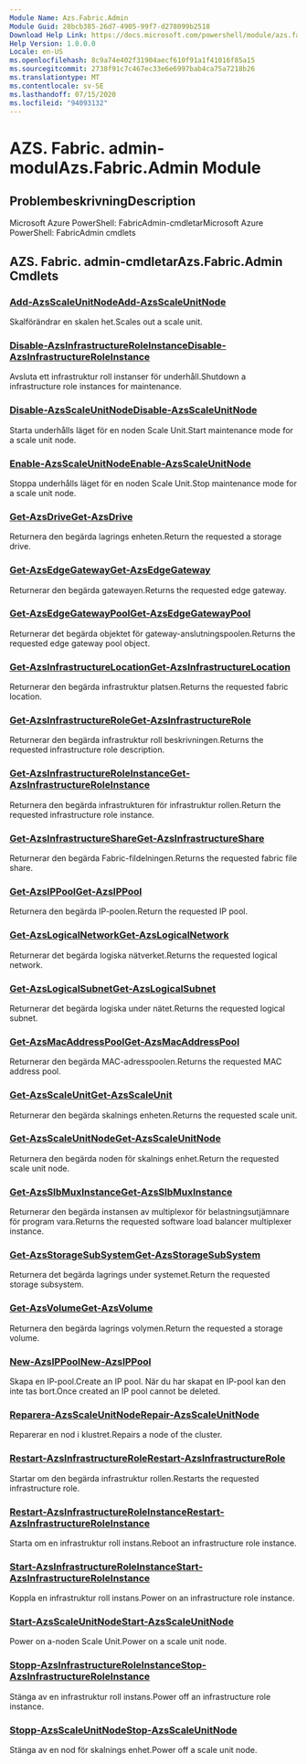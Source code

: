 ```yaml
---
Module Name: Azs.Fabric.Admin
Module Guid: 28bcb385-26d7-4905-99f7-d278099b2518
Download Help Link: https://docs.microsoft.com/powershell/module/azs.fabric.admin
Help Version: 1.0.0.0
Locale: en-US
ms.openlocfilehash: 8c9a74e402f31904aecf610f91a1f41016f85a15
ms.sourcegitcommit: 2738f91c7c467ec33e6e6997bab4ca75a7218b26
ms.translationtype: MT
ms.contentlocale: sv-SE
ms.lasthandoff: 07/15/2020
ms.locfileid: "94093132"
---
```

# <span data-ttu-id="717e1-101">AZS. Fabric. admin-modul</span><span class="sxs-lookup"><span data-stu-id="717e1-101">Azs.Fabric.Admin Module</span></span>
## <span data-ttu-id="717e1-102">Problembeskrivning</span><span class="sxs-lookup"><span data-stu-id="717e1-102">Description</span></span>
<span data-ttu-id="717e1-103">Microsoft Azure PowerShell: FabricAdmin-cmdletar</span><span class="sxs-lookup"><span data-stu-id="717e1-103">Microsoft Azure PowerShell: FabricAdmin cmdlets</span></span>

## <span data-ttu-id="717e1-104">AZS. Fabric. admin-cmdletar</span><span class="sxs-lookup"><span data-stu-id="717e1-104">Azs.Fabric.Admin Cmdlets</span></span>
### [<span data-ttu-id="717e1-105">Add-AzsScaleUnitNode</span><span class="sxs-lookup"><span data-stu-id="717e1-105">Add-AzsScaleUnitNode</span></span>](Add-AzsScaleUnitNode.md)
<span data-ttu-id="717e1-106">Skalförändrar en skalen het.</span><span class="sxs-lookup"><span data-stu-id="717e1-106">Scales out a scale unit.</span></span>

### [<span data-ttu-id="717e1-107">Disable-AzsInfrastructureRoleInstance</span><span class="sxs-lookup"><span data-stu-id="717e1-107">Disable-AzsInfrastructureRoleInstance</span></span>](Disable-AzsInfrastructureRoleInstance.md)
<span data-ttu-id="717e1-108">Avsluta ett infrastruktur roll instanser för underhåll.</span><span class="sxs-lookup"><span data-stu-id="717e1-108">Shutdown a infrastructure role instances for maintenance.</span></span>

### [<span data-ttu-id="717e1-109">Disable-AzsScaleUnitNode</span><span class="sxs-lookup"><span data-stu-id="717e1-109">Disable-AzsScaleUnitNode</span></span>](Disable-AzsScaleUnitNode.md)
<span data-ttu-id="717e1-110">Starta underhålls läget för en noden Scale Unit.</span><span class="sxs-lookup"><span data-stu-id="717e1-110">Start maintenance mode for a scale unit node.</span></span>

### [<span data-ttu-id="717e1-111">Enable-AzsScaleUnitNode</span><span class="sxs-lookup"><span data-stu-id="717e1-111">Enable-AzsScaleUnitNode</span></span>](Enable-AzsScaleUnitNode.md)
<span data-ttu-id="717e1-112">Stoppa underhålls läget för en noden Scale Unit.</span><span class="sxs-lookup"><span data-stu-id="717e1-112">Stop maintenance mode for a scale unit node.</span></span>

### [<span data-ttu-id="717e1-113">Get-AzsDrive</span><span class="sxs-lookup"><span data-stu-id="717e1-113">Get-AzsDrive</span></span>](Get-AzsDrive.md)
<span data-ttu-id="717e1-114">Returnera den begärda lagrings enheten.</span><span class="sxs-lookup"><span data-stu-id="717e1-114">Return the requested a storage drive.</span></span>

### [<span data-ttu-id="717e1-115">Get-AzsEdgeGateway</span><span class="sxs-lookup"><span data-stu-id="717e1-115">Get-AzsEdgeGateway</span></span>](Get-AzsEdgeGateway.md)
<span data-ttu-id="717e1-116">Returnerar den begärda gatewayen.</span><span class="sxs-lookup"><span data-stu-id="717e1-116">Returns the requested edge gateway.</span></span>

### [<span data-ttu-id="717e1-117">Get-AzsEdgeGatewayPool</span><span class="sxs-lookup"><span data-stu-id="717e1-117">Get-AzsEdgeGatewayPool</span></span>](Get-AzsEdgeGatewayPool.md)
<span data-ttu-id="717e1-118">Returnerar det begärda objektet för gateway-anslutningspoolen.</span><span class="sxs-lookup"><span data-stu-id="717e1-118">Returns the requested edge gateway pool object.</span></span>

### [<span data-ttu-id="717e1-119">Get-AzsInfrastructureLocation</span><span class="sxs-lookup"><span data-stu-id="717e1-119">Get-AzsInfrastructureLocation</span></span>](Get-AzsInfrastructureLocation.md)
<span data-ttu-id="717e1-120">Returnerar den begärda infrastruktur platsen.</span><span class="sxs-lookup"><span data-stu-id="717e1-120">Returns the requested fabric location.</span></span>

### [<span data-ttu-id="717e1-121">Get-AzsInfrastructureRole</span><span class="sxs-lookup"><span data-stu-id="717e1-121">Get-AzsInfrastructureRole</span></span>](Get-AzsInfrastructureRole.md)
<span data-ttu-id="717e1-122">Returnerar den begärda infrastruktur roll beskrivningen.</span><span class="sxs-lookup"><span data-stu-id="717e1-122">Returns the requested infrastructure role description.</span></span>

### [<span data-ttu-id="717e1-123">Get-AzsInfrastructureRoleInstance</span><span class="sxs-lookup"><span data-stu-id="717e1-123">Get-AzsInfrastructureRoleInstance</span></span>](Get-AzsInfrastructureRoleInstance.md)
<span data-ttu-id="717e1-124">Returnera den begärda infrastrukturen för infrastruktur rollen.</span><span class="sxs-lookup"><span data-stu-id="717e1-124">Return the requested infrastructure role instance.</span></span>

### [<span data-ttu-id="717e1-125">Get-AzsInfrastructureShare</span><span class="sxs-lookup"><span data-stu-id="717e1-125">Get-AzsInfrastructureShare</span></span>](Get-AzsInfrastructureShare.md)
<span data-ttu-id="717e1-126">Returnerar den begärda Fabric-fildelningen.</span><span class="sxs-lookup"><span data-stu-id="717e1-126">Returns the requested fabric file share.</span></span>

### [<span data-ttu-id="717e1-127">Get-AzsIPPool</span><span class="sxs-lookup"><span data-stu-id="717e1-127">Get-AzsIPPool</span></span>](Get-AzsIPPool.md)
<span data-ttu-id="717e1-128">Returnera den begärda IP-poolen.</span><span class="sxs-lookup"><span data-stu-id="717e1-128">Return the requested IP pool.</span></span>

### [<span data-ttu-id="717e1-129">Get-AzsLogicalNetwork</span><span class="sxs-lookup"><span data-stu-id="717e1-129">Get-AzsLogicalNetwork</span></span>](Get-AzsLogicalNetwork.md)
<span data-ttu-id="717e1-130">Returnerar det begärda logiska nätverket.</span><span class="sxs-lookup"><span data-stu-id="717e1-130">Returns the requested logical network.</span></span>

### [<span data-ttu-id="717e1-131">Get-AzsLogicalSubnet</span><span class="sxs-lookup"><span data-stu-id="717e1-131">Get-AzsLogicalSubnet</span></span>](Get-AzsLogicalSubnet.md)
<span data-ttu-id="717e1-132">Returnerar det begärda logiska under nätet.</span><span class="sxs-lookup"><span data-stu-id="717e1-132">Returns the requested logical subnet.</span></span>

### [<span data-ttu-id="717e1-133">Get-AzsMacAddressPool</span><span class="sxs-lookup"><span data-stu-id="717e1-133">Get-AzsMacAddressPool</span></span>](Get-AzsMacAddressPool.md)
<span data-ttu-id="717e1-134">Returnerar den begärda MAC-adresspoolen.</span><span class="sxs-lookup"><span data-stu-id="717e1-134">Returns the requested MAC address pool.</span></span>

### [<span data-ttu-id="717e1-135">Get-AzsScaleUnit</span><span class="sxs-lookup"><span data-stu-id="717e1-135">Get-AzsScaleUnit</span></span>](Get-AzsScaleUnit.md)
<span data-ttu-id="717e1-136">Returnerar den begärda skalnings enheten.</span><span class="sxs-lookup"><span data-stu-id="717e1-136">Returns the requested scale unit.</span></span>

### [<span data-ttu-id="717e1-137">Get-AzsScaleUnitNode</span><span class="sxs-lookup"><span data-stu-id="717e1-137">Get-AzsScaleUnitNode</span></span>](Get-AzsScaleUnitNode.md)
<span data-ttu-id="717e1-138">Returnera den begärda noden för skalnings enhet.</span><span class="sxs-lookup"><span data-stu-id="717e1-138">Return the requested scale unit node.</span></span>

### [<span data-ttu-id="717e1-139">Get-AzsSlbMuxInstance</span><span class="sxs-lookup"><span data-stu-id="717e1-139">Get-AzsSlbMuxInstance</span></span>](Get-AzsSlbMuxInstance.md)
<span data-ttu-id="717e1-140">Returnerar den begärda instansen av multiplexor för belastningsutjämnare för program vara.</span><span class="sxs-lookup"><span data-stu-id="717e1-140">Returns the requested software load balancer multiplexer instance.</span></span>

### [<span data-ttu-id="717e1-141">Get-AzsStorageSubSystem</span><span class="sxs-lookup"><span data-stu-id="717e1-141">Get-AzsStorageSubSystem</span></span>](Get-AzsStorageSubSystem.md)
<span data-ttu-id="717e1-142">Returnera det begärda lagrings under systemet.</span><span class="sxs-lookup"><span data-stu-id="717e1-142">Return the requested storage subsystem.</span></span>

### [<span data-ttu-id="717e1-143">Get-AzsVolume</span><span class="sxs-lookup"><span data-stu-id="717e1-143">Get-AzsVolume</span></span>](Get-AzsVolume.md)
<span data-ttu-id="717e1-144">Returnera den begärda lagrings volymen.</span><span class="sxs-lookup"><span data-stu-id="717e1-144">Return the requested a storage volume.</span></span>

### [<span data-ttu-id="717e1-145">New-AzsIPPool</span><span class="sxs-lookup"><span data-stu-id="717e1-145">New-AzsIPPool</span></span>](New-AzsIPPool.md)
<span data-ttu-id="717e1-146">Skapa en IP-pool.</span><span class="sxs-lookup"><span data-stu-id="717e1-146">Create an IP pool.</span></span>
<span data-ttu-id="717e1-147">När du har skapat en IP-pool kan den inte tas bort.</span><span class="sxs-lookup"><span data-stu-id="717e1-147">Once created an IP pool cannot be deleted.</span></span>

### [<span data-ttu-id="717e1-148">Reparera-AzsScaleUnitNode</span><span class="sxs-lookup"><span data-stu-id="717e1-148">Repair-AzsScaleUnitNode</span></span>](Repair-AzsScaleUnitNode.md)
<span data-ttu-id="717e1-149">Reparerar en nod i klustret.</span><span class="sxs-lookup"><span data-stu-id="717e1-149">Repairs a node of the cluster.</span></span>

### [<span data-ttu-id="717e1-150">Restart-AzsInfrastructureRole</span><span class="sxs-lookup"><span data-stu-id="717e1-150">Restart-AzsInfrastructureRole</span></span>](Restart-AzsInfrastructureRole.md)
<span data-ttu-id="717e1-151">Startar om den begärda infrastruktur rollen.</span><span class="sxs-lookup"><span data-stu-id="717e1-151">Restarts the requested infrastructure role.</span></span>

### [<span data-ttu-id="717e1-152">Restart-AzsInfrastructureRoleInstance</span><span class="sxs-lookup"><span data-stu-id="717e1-152">Restart-AzsInfrastructureRoleInstance</span></span>](Restart-AzsInfrastructureRoleInstance.md)
<span data-ttu-id="717e1-153">Starta om en infrastruktur roll instans.</span><span class="sxs-lookup"><span data-stu-id="717e1-153">Reboot an infrastructure role instance.</span></span>

### [<span data-ttu-id="717e1-154">Start-AzsInfrastructureRoleInstance</span><span class="sxs-lookup"><span data-stu-id="717e1-154">Start-AzsInfrastructureRoleInstance</span></span>](Start-AzsInfrastructureRoleInstance.md)
<span data-ttu-id="717e1-155">Koppla en infrastruktur roll instans.</span><span class="sxs-lookup"><span data-stu-id="717e1-155">Power on an infrastructure role instance.</span></span>

### [<span data-ttu-id="717e1-156">Start-AzsScaleUnitNode</span><span class="sxs-lookup"><span data-stu-id="717e1-156">Start-AzsScaleUnitNode</span></span>](Start-AzsScaleUnitNode.md)
<span data-ttu-id="717e1-157">Power on a-noden Scale Unit.</span><span class="sxs-lookup"><span data-stu-id="717e1-157">Power on a scale unit node.</span></span>

### [<span data-ttu-id="717e1-158">Stopp-AzsInfrastructureRoleInstance</span><span class="sxs-lookup"><span data-stu-id="717e1-158">Stop-AzsInfrastructureRoleInstance</span></span>](Stop-AzsInfrastructureRoleInstance.md)
<span data-ttu-id="717e1-159">Stänga av en infrastruktur roll instans.</span><span class="sxs-lookup"><span data-stu-id="717e1-159">Power off an infrastructure role instance.</span></span>

### [<span data-ttu-id="717e1-160">Stopp-AzsScaleUnitNode</span><span class="sxs-lookup"><span data-stu-id="717e1-160">Stop-AzsScaleUnitNode</span></span>](Stop-AzsScaleUnitNode.md)
<span data-ttu-id="717e1-161">Stänga av en nod för skalnings enhet.</span><span class="sxs-lookup"><span data-stu-id="717e1-161">Power off a scale unit node.</span></span>

